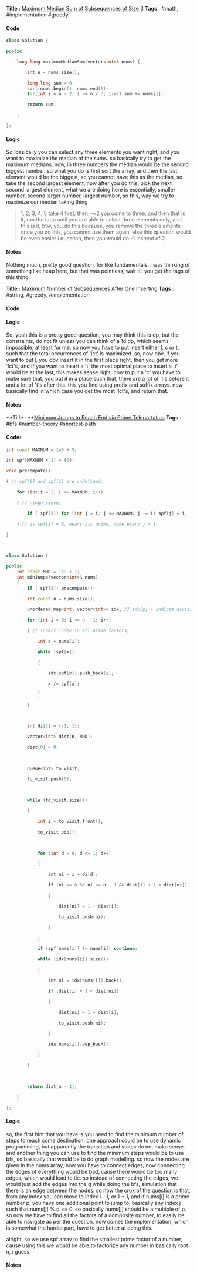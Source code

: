 **Title :** [Maximum Median Sum of Subsequences of Size 3](https://leetcode.com/problems/maximum-median-sum-of-subsequences-of-size-3/)
**Tags** : #math, #implementation #greedy 

#### Code
```cpp
class Solution {

public:

    long long maximumMedianSum(vector<int>& nums) {

        int n = nums.size();

        long long sum = 0;
        sort(nums.begin(), nums.end());
        for(int i = n - 2; i >= n / 3; i-=2) sum += nums[i];

        return sum;

    }

};
```
#### Logic
So, basically you can select any three elements you want right, and you want to maximize the median of the sums. so basically try to get the maximum medians.
now, in three numbers the median would be the second biggest number. so what you do is first sort the array, and then the last element would be the biggest, so you cannot have this as the median, so take the second largest element, now after you do this, pick the next second largest element, what we are doing here is essentially, 
smaller number, second larger number, largest number, so this, way we try to maximize our median taking thing
> 1, 2, 3, 4, 5
> take 4 first, then i-=2 you come to three, and then that is it, run the loop until you are able to select three elements only, and this is it, btw, you do this because, you remove the three elements once you do this, you cannot use them again, else this question would be even easier i question, then you would do -1 instead of 2

#### Notes
Nothing much, pretty good question, for like fundamentals, i was thinking of something like heap here, but that was pointless, wait till you get the tags of this thing.



**Title :** [Maximum Number of Subsequences After One Inserting](https://leetcode.com/problems/maximum-number-of-subsequences-after-one-inserting/)
**Tags** : #string, #greedy, #implementation 

#### Code

#### Logic
So, yeah this is a pretty good question, you may think this is dp, but the constraints, do not fit unless you can think of a 1d dp, which seems impossible, at least for me.
so now you have to put insert either l, c or t, such that the total occurrences of 'lct' is maximized.
so, now obv, if you want to put l, you obv insert it in the first place right, then you get more 'lct's, and if you want to insert a 't' the most optimal place to insert a 't' would be at the last, this makes sense right.
now to put a 'c' you have to make sure that, you put it in a place such that, there are a lot of 'l's before it and a lot of 't's after this. this you find using prefix and suffix arrays.
now basically find in which case you get the most 'lct's, and return that.
#### Notes


**Title : **[Minimum Jumps to Reach End via Prime Teleportation](https://leetcode.com/problems/minimum-jumps-to-reach-end-via-prime-teleportation/)
**Tags** :  #bfs #number-theory #shortest-path 

#### Code:
```cpp
int const MAXNUM = 1e6 + 5;

int spf[MAXNUM + 1] = {0};

void precompute()

{ // spf[0] and spf[1] are undefined;

    for (int i = 2; i <= MAXNUM; i++)

    { // nlogn sieve;

        if (!spf[i]) for (int j = i; j <= MAXNUM; j += i) spf[j] = i;

    } // is spf[i] = 0, means its prime, make every j = i;

}

  

class Solution {

public:
    int const MOD = 1e9 + 7;
    int minJumps(vector<int>& nums)
    {
        if (!spf[2]) precompute();

        int const n = nums.size();

        unordered_map<int, vector<int>> idx; // idx[p] = indices divisible by prime p;

        for (int i = 0; i <= n - 1; i++)

        { // insert index in all prime factors;

            int x = nums[i];

            while (spf[x])

            {

                idx[spf[x]].push_back(i);

                x /= spf[x];

            }

        }

  

        int di[2] = {-1, 1};

        vector<int> dist(n, MOD);

        dist[0] = 0;

  

        queue<int> to_visit;

        to_visit.push(0);

  

        while (to_visit.size())

        {

            int i = to_visit.front();

            to_visit.pop();

  

            for (int d = 0; d <= 1; d++)

            {

                int ni = i + di[d];

                if (ni >= 0 && ni <= n - 1 && dist[i] + 1 < dist[ni])

                {

                    dist[ni] = 1 + dist[i];

                    to_visit.push(ni);

                }

            }

            if (spf[nums[i]] != nums[i]) continue;

            while (idx[nums[i]].size())

            {

                int ni = idx[nums[i]].back();

                if (dist[i] + 1 < dist[ni])

                {

                    dist[ni] = 1 + dist[i];

                    to_visit.push(ni);

                }

                idx[nums[i]].pop_back();

            }

        }

  

        return dist[n - 1];

    }

};
```
#### Logic
so, the first hint that you have is you need to find the minimum number of steps to reach some destination. one approach could be to use dynamic programming, but apparently the transition and states do not make sense. and another thing you can use to find the minimum steps would be to use bfs, so basically that would be to do graph modelling. so now the nodes are given in the nums array, now you have to connect edges, now connecting the edges of everything would be bad, cause there would be too many edges, which would lead to tle. so instead of connecting the edges, we would just add the edges into the q while doing the bfs, simulation that there is an edge between the nodes.
so now the crux of the question is that, from any index you can move to index i - 1, or 1 + 1, and if nums[i] is a prime number p, you have one additional point to jump to, basically any index j such that nums[j] % p == 0, so basically nums[j] should be a multiple of p. so now we have to find all the factors of a composite number, to easily be able to navigate as per the question, now comes the implementation, which is somewhat the harder part, have to get better at doing this.

alright, so we use spf array to find the smallest prime factor of a number, cause using this we would be able to factorize any number in basically root n, i guess.

#### Notes













